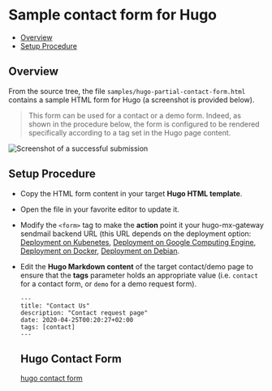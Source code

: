
# Sample contact form for Hugo

  - [Overview](#overview)
  - [Setup Procedure](#setup-procedure)

## Overview
From the source tree, the file `samples/hugo-partial-contact-form.html` contains a sample HTML form for Hugo (a screenshot is provided below). 

> This form can be used for a contact or a demo form. Indeed, as shown in the procedure below, the form is configured to be rendered specifically according to a tag set in the Hugo page content.

![Screenshot of a successful submission](../screenshots/sample-hugo-contact-form.png)

## Setup Procedure

* Copy the HTML form content in your target **Hugo HTML template**.
* Open the file in your favorite editor to update it. 
* Modify the `<form>` tag to make the **action** point it your hugo-mx-gateway sendmail backend URL (this URL depends on the deployment option: [Deployment on Kubenetes](./deployment-on-kubernetes.md), [Deployment on Google Computing Engine](./deployment-on-kubernetes.md), [Deployment on Docker](./deployment-on-kubernetes.md), [Deployment on Debian](./deployment-on-debian.md).
* Edit the **Hugo Markdown content** of the target contact/demo page to ensure that the **tags** parameter holds an appropriate value (i.e. `contact` for a contact form, or `demo` for a demo request form).

   ```
   ---
   title: "Contact Us"
   description: "Contact request page"
   date: 2020-04-25T00:20:27+02:00
   tags: [contact]
   ---
   ```
   ## Hugo Contact Form
   [hugo contact form](https://fabform.io/a/hugo-contact-form)
